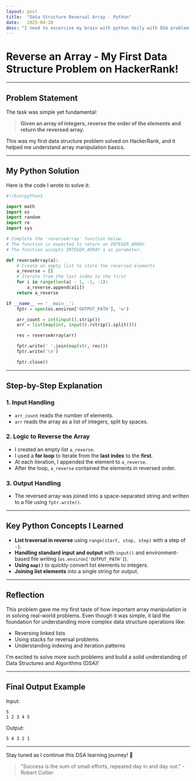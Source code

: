 ```yaml
---
layout: post
title:  "Data Structure Reversal Array - Python"
date:   2025-04-28
desc: "I need to excercise my brain with python daily with DSA problem solving challenge and today is with Array reversal problem. Its quite easy. Good start with Hackerrank"
---
```

# Reverse an Array - My First Data Structure Problem on HackerRank!

---

## Problem Statement

The task was simple yet fundamental:
> **Given an array of integers, reverse the order of the elements and return the reversed array.**

This was my first data structure problem solved on HackerRank, and it helped me understand array manipulation basics.

---

## My Python Solution

Here is the code I wrote to solve it:

```python
#!/bin/python3

import math
import os
import random
import re
import sys

# Complete the 'reverseArray' function below.
# The function is expected to return an INTEGER_ARRAY.
# The function accepts INTEGER_ARRAY a as parameter.

def reverseArray(a):
    # Create an empty list to store the reversed elements
    a_reverse = []
    # Iterate from the last index to the first
    for i in range(len(a) - 1, -1, -1):
        a_reverse.append(a[i])
    return a_reverse

if __name__ == '__main__':
    fptr = open(os.environ['OUTPUT_PATH'], 'w')

    arr_count = int(input().strip())
    arr = list(map(int, input().rstrip().split()))

    res = reverseArray(arr)

    fptr.write(' '.join(map(str, res)))
    fptr.write('\n')

    fptr.close()
```

---

## Step-by-Step Explanation

### 1. Input Handling
- `arr_count` reads the number of elements.
- `arr` reads the array as a list of integers, split by spaces.

### 2. Logic to Reverse the Array
- I created an empty list `a_reverse`.
- I used a **for loop** to iterate from the **last index** to the **first**.
- At each iteration, I appended the element to `a_reverse`.
- After the loop, `a_reverse` contained the elements in reversed order.

### 3. Output Handling
- The reversed array was joined into a space-separated string and written to a file using `fptr.write()`.


---

## Key Python Concepts I Learned

- **List traversal in reverse** using `range(start, stop, step)` with a step of `-1`.
- **Handling standard input and output** with `input()` and environment-based file writing (`os.environ['OUTPUT_PATH']`).
- **Using `map()`** to quickly convert list elements to integers.
- **Joining list elements** into a single string for output.

---

## Reflection

This problem gave me my first taste of how important array manipulation is in solving real-world problems. Even though it was simple, it laid the foundation for understanding more complex data structure operations like:

- Reversing linked lists
- Using stacks for reversal problems
- Understanding indexing and iteration patterns

I'm excited to solve more such problems and build a solid understanding of Data Structures and Algorithms (DSA)!

---

## Final Output Example

Input:
```
5
1 2 3 4 5
```

Output:
```
5 4 3 2 1
```

---

Stay tuned as I continue this DSA learning journey! 🚀

> "Success is the sum of small efforts, repeated day in and day out." - Robert Collier
